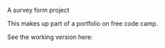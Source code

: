 A survey form project

This makes up part of a portfolio on free code camp.

See the working version here: